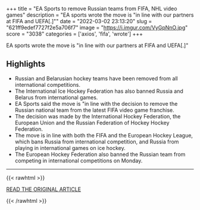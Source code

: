 +++
title = "EA Sports to remove Russian teams from FIFA, NHL video games"
description = "EA sports wrote the move is \"in line with our partners at FIFA and UEFA[.]\""
date = "2022-03-02 23:13:20"
slug = "621ff9edef7727f2e5a706f7"
image = "https://i.imgur.com/VyGpNnO.jpg"
score = "3038"
categories = ['axios', 'fifa', 'wrote']
+++

EA sports wrote the move is \"in line with our partners at FIFA and UEFA[.]\"

## Highlights

- Russian and Belarusian hockey teams have been removed from all international competitions.
- The International Ice Hockey Federation has also banned Russia and Belarus from international games.
- EA Sports said the move is "in line with the decision to remove the Russian national team from the latest FIFA video game franchise.
- The decision was made by the International Hockey Federation, the European Union and the Russian Federation of Hockey Hockey Federation.
- The move is in line with both the FIFA and the European Hockey League, which bans Russia from international competition, and Russia from playing in international games on ice hockey.
- The European Hockey Federation also banned the Russian team from competing in international competitions on Monday.

---

{{< rawhtml >}}
  <p class="article-category">
    <a target="_blank" href="https://www.axios.com/ea-sports-russian-fifa-video-games-b4a310c6-4d83-409d-89fe-c922806fb98e.html">READ THE ORIGINAL ARTICLE</a>
  </p>
{{< /rawhtml >}}
